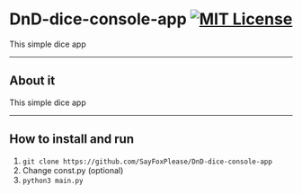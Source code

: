 # DnD-dice-console-app [![MIT License](http://img.shields.io/badge/license-MIT-blue.svg?style=flat)](https://github.com/SayFoxPlease/DnD-dice-console-app/blob/main/LICENSE)
This simple dice app
***
## About it
This simple dice app
***
## How to install and run
1. `git clone https://github.com/SayFoxPlease/DnD-dice-console-app`
3. Change const.py (optional)
4. `python3 main.py`
